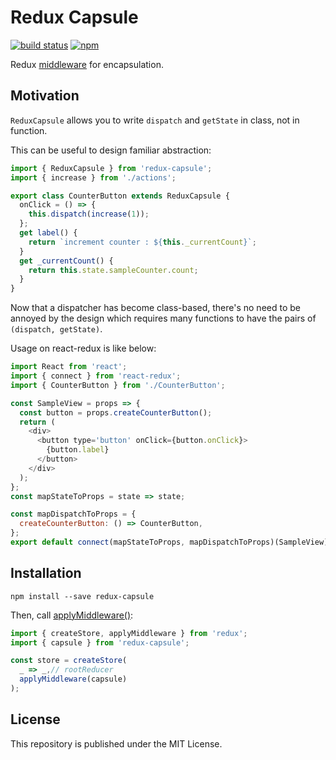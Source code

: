 # Redux Capsule

[![build status](https://img.shields.io/travis/x7c1/redux-capsule/master.svg?style=flat-square)](https://travis-ci.org/x7c1/redux-capsule) 
[![npm](https://img.shields.io/npm/v/redux-capsule.svg?style=flat-square)](https://www.npmjs.com/package/redux-capsule)

<!--
[![npm downloads](https://img.shields.io/npm/dm/redux-capsule.svg?style=flat-square)](https://www.npmjs.com/package/redux-capsule)
-->

Redux [middleware](https://redux.js.org/docs/advanced/Middleware.html) for encapsulation.

## Motivation

`ReduxCapsule` allows you to write `dispatch` and `getState` in class, not in function.

This can be useful to design familiar abstraction:

```js
import { ReduxCapsule } from 'redux-capsule';
import { increase } from './actions';

export class CounterButton extends ReduxCapsule {
  onClick = () => {
    this.dispatch(increase(1));
  };
  get label() {
    return `increment counter : ${this._currentCount}`;
  }
  get _currentCount() {
    return this.state.sampleCounter.count;
  }
}
```

Now that a dispatcher has become class-based, there's no need to be annoyed by the design which requires many functions to have the pairs of `(dispatch, getState)`.

Usage on react-redux is like below:

```js
import React from 'react';
import { connect } from 'react-redux';
import { CounterButton } from './CounterButton';

const SampleView = props => {
  const button = props.createCounterButton();
  return (
    <div>
      <button type='button' onClick={button.onClick}>
        {button.label}
      </button>
    </div>
  );
};
const mapStateToProps = state => state;

const mapDispatchToProps = {
  createCounterButton: () => CounterButton,
};
export default connect(mapStateToProps, mapDispatchToProps)(SampleView);
```

## Installation

```
npm install --save redux-capsule
```

Then, call [applyMiddleware()](https://redux.js.org/docs/api/applyMiddleware.html):

```js
import { createStore, applyMiddleware } from 'redux';
import { capsule } from 'redux-capsule';

const store = createStore(
  _ => _,// rootReducer
  applyMiddleware(capsule)
);
```

## License

This repository is published under the MIT License.
